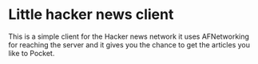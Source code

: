 
Little hacker news client
==

This is a simple client for the Hacker news network it uses AFNetworking for reaching the server and it gives you the chance to get the articles you like to Pocket. 
